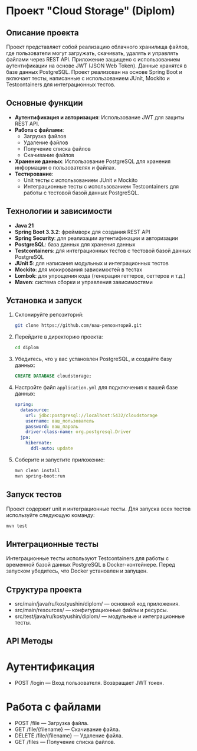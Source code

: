 # Проект "Cloud Storage" (Diplom)

## Описание проекта

Проект представляет собой реализацию облачного хранилища файлов, где пользователи могут загружать, скачивать, удалять и
управлять файлами через REST API. Приложение защищено с использованием аутентификации на основе JWT (JSON Web Token).
Данные хранятся в базе данных PostgreSQL. Проект реализован на основе Spring Boot и включает тесты, написанные с
использованием JUnit, Mockito и Testcontainers для интеграционных тестов.

## Основные функции

- **Аутентификация и авторизация**: Использование JWT для защиты REST API.
- **Работа с файлами**:
    - Загрузка файлов
    - Удаление файлов
    - Получение списка файлов
    - Скачивание файлов
- **Хранение данных**: Использование PostgreSQL для хранения информации о пользователях и файлах.
- **Тестирование**:
    - Unit тесты с использованием JUnit и Mockito
    - Интеграционные тесты с использованием Testcontainers для работы с тестовой базой данных PostgreSQL.

## Технологии и зависимости

- **Java 21**
- **Spring Boot 3.3.2**: фреймворк для создания REST API
- **Spring Security**: для реализации аутентификации и авторизации
- **PostgreSQL**: база данных для хранения данных
- **Testcontainers**: для интеграционных тестов с тестовой базой данных PostgreSQL
- **JUnit 5**: для написания модульных и интеграционных тестов
- **Mockito**: для мокирования зависимостей в тестах
- **Lombok**: для упрощения кода (генерация геттеров, сеттеров и т.д.)
- **Maven**: система сборки и управления зависимостями

## Установка и запуск

1. Склонируйте репозиторий:
    ```bash
    git clone https://github.com/ваш-репозиторий.git
    ```
2. Перейдите в директорию проекта:
    ```bash
    cd diplom
    ```
3. Убедитесь, что у вас установлен PostgreSQL, и создайте базу данных:
    ```sql
    CREATE DATABASE cloudstorage;
    ```

4. Настройте файл `application.yml` для подключения к вашей базе данных:
    ```yaml
    spring:
      datasource:
        url: jdbc:postgresql://localhost:5432/cloudstorage
        username: ваш_пользователь
        password: ваш_пароль
        driver-class-name: org.postgresql.Driver
      jpa:
        hibernate:
          ddl-auto: update
    ```

5. Соберите и запустите приложение:
    ```bash
    mvn clean install
    mvn spring-boot:run
    ```

## Запуск тестов

Проект содержит unit и интеграционные тесты. Для запуска всех тестов используйте следующую команду:

```bash
mvn test
```

## Интеграционные тесты
Интеграционные тесты используют Testcontainers для работы с временной базой данных PostgreSQL в Docker-контейнере. Перед запуском убедитесь, что Docker установлен и запущен.

## Структура проекта
- src/main/java/ru/kostyushin/diplom/ — основной код приложения.
- src/main/resources/ — конфигурационные файлы и ресурсы.
- src/test/java/ru/kostyushin/diplom/ — модульные и интеграционные тесты.
## API Методы 
# Аутентификация
- POST /login — Вход пользователя. Возвращает JWT токен.
# Работа с файлами
- POST /file — Загрузка файла.
- GET /file/{filename} — Скачивание файла.
- DELETE /file/{filename} — Удаление файла.
- GET /files — Получение списка файлов.